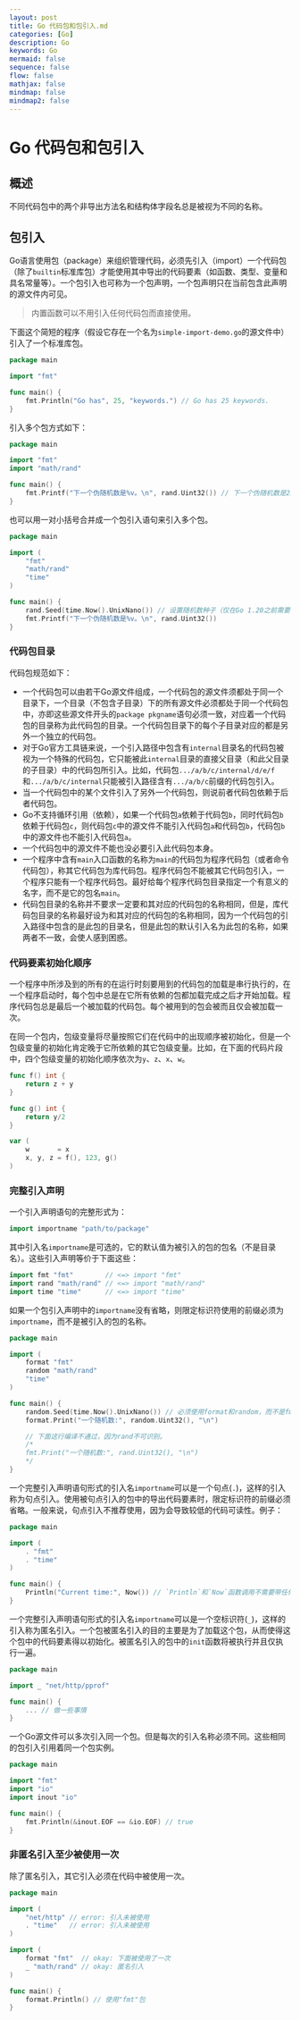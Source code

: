 ```yaml
---
layout: post
title: Go 代码包和包引入.md
categories: [Go]
description: Go
keywords: Go
mermaid: false
sequence: false
flow: false
mathjax: false
mindmap: false
mindmap2: false
---
```

# Go 代码包和包引入

## 概述

不同代码包中的两个非导出方法名和结构体字段名总是被视为不同的名称。



## 包引入

Go语言使用包（package）来组织管理代码，必须先引入（import）一个代码包（除了`builtin`标准库包）才能使用其中导出的代码要素（如函数、类型、变量和具名常量等）。一个包引入也可称为一个包声明，一个包声明只在当前包含此声明的源文件内可见。

> 内置函数可以不用引入任何代码包而直接使用。



下面这个简短的程序（假设它存在一个名为`simple-import-demo.go`的源文件中）引入了一个标准库包。

```go
package main

import "fmt"

func main() {
	fmt.Println("Go has", 25, "keywords.") // Go has 25 keywords.
}
```



引入多个包方式如下：

```go
package main

import "fmt"
import "math/rand"

func main() {
	fmt.Printf("下一个伪随机数是%v。\n", rand.Uint32()) // 下一个伪随机数是2596996162。
}
```



也可以用一对小括号合并成一个包引入语句来引入多个包。

```go
package main

import (
	"fmt"
	"math/rand"
	"time"
)

func main() {
	rand.Seed(time.Now().UnixNano()) // 设置随机数种子（仅在Go 1.20之前需要）。
	fmt.Printf("下一个伪随机数是%v。\n", rand.Uint32())
}
```



### 代码包目录

代码包规范如下：

- 一个代码包可以由若干Go源文件组成，一个代码包的源文件须都处于同一个目录下，一个目录（不包含子目录）下的所有源文件必须都处于同一个代码包中，亦即这些源文件开头的`package pkgname`语句必须一致，对应着一个代码包的目录称为此代码包的目录。一个代码包目录下的每个子目录对应的都是另外一个独立的代码包。
- 对于Go官方工具链来说，一个引入路径中包含有`internal`目录名的代码包被视为一个特殊的代码包，它只能被此`internal`目录的直接父目录（和此父目录的子目录）中的代码包所引入。比如，代码包`.../a/b/c/internal/d/e/f`和`.../a/b/c/internal`只能被引入路径含有`.../a/b/c`前缀的代码包引入。
- 当一个代码包中的某个文件引入了另外一个代码包，则说前者代码包依赖于后者代码包。
- Go不支持循环引用（依赖），如果一个代码包`a`依赖于代码包`b`，同时代码包`b`依赖于代码包`c`，则代码包`c`中的源文件不能引入代码包`a`和代码包`b`，代码包`b`中的源文件也不能引入代码包`a`。
- 一个代码包中的源文件不能也没必要引入此代码包本身。
- 一个程序中含有`main`入口函数的名称为`main`的代码包为程序代码包（或者命令代码包），称其它代码包为库代码包。程序代码包不能被其它代码包引入，一个程序只能有一个程序代码包。最好给每个程序代码包目录指定一个有意义的名字，而不是它的包名`main`。
- 代码包目录的名称并不要求一定要和其对应的代码包的名称相同，但是，库代码包目录的名称最好设为和其对应的代码包的名称相同，因为一个代码包的引入路径中包含的是此包的目录名，但是此包的默认引入名为此包的名称，如果两者不一致，会使人感到困惑。



### 代码要素初始化顺序

一个程序中所涉及到的所有的在运行时刻要用到的代码包的加载是串行执行的，在一个程序启动时，每个包中总是在它所有依赖的包都加载完成之后才开始加载。程序代码包总是最后一个被加载的代码包。每个被用到的包会被而且仅会被加载一次。

在同一个包内，包级变量将尽量按照它们在代码中的出现顺序被初始化，但是一个包级变量的初始化肯定晚于它所依赖的其它包级变量。比如，在下面的代码片段中，四个包级变量的初始化顺序依次为`y`、`z`、`x`、`w`。

```go
func f() int {
	return z + y
}

func g() int {
	return y/2
}

var (
	w       = x
	x, y, z = f(), 123, g()
)
```



### 完整引入声明

一个引入声明语句的完整形式为：

```go
import importname "path/to/package"
```



其中引入名`importname`是可选的，它的默认值为被引入的包的包名（不是目录名）。这些引入声明等价于下面这些：

```go
import fmt "fmt"        // <=> import "fmt"
import rand "math/rand" // <=> import "math/rand"
import time "time"      // <=> import "time"
```



如果一个包引入声明中的`importname`没有省略，则限定标识符使用的前缀必须为`importname`，而不是被引入的包的名称。

```go
package main

import (
	format "fmt"
	random "math/rand"
	"time"
)

func main() {
	random.Seed(time.Now().UnixNano()) // 必须使用format和random，而不是fmt和rand来做为限定标识符的前缀。
	format.Print("一个随机数:", random.Uint32(), "\n")

	// 下面这行编译不通过，因为rand不可识别。
	/*
	fmt.Print("一个随机数:", rand.Uint32(), "\n")
	*/
}
```



一个完整引入声明语句形式的引入名`importname`可以是一个句点(`.`)，这样的引入称为句点引入。使用被句点引入的包中的导出代码要素时，限定标识符的前缀必须省略。一般来说，句点引入不推荐使用，因为会导致较低的代码可读性。例子：

```go
package main

import (
	. "fmt"
	. "time"
)

func main() {
	Println("Current time:", Now()) // `Println`和`Now`函数调用不需要带任何前缀。
}
```



一个完整引入声明语句形式的引入名`importname`可以是一个空标识符(`_`)，这样的引入称为匿名引入。一个包被匿名引入的目的主要是为了加载这个包，从而使得这个包中的代码要素得以初始化。被匿名引入的包中的`init`函数将被执行并且仅执行一遍。

```go
package main

import _ "net/http/pprof"

func main() {
	... // 做一些事情
}
```



一个Go源文件可以多次引入同一个包。但是每次的引入名称必须不同。这些相同的包引入引用着同一个包实例。

```go
package main

import "fmt"
import "io"
import inout "io"

func main() {
	fmt.Println(&inout.EOF == &io.EOF) // true
}
```



### 非匿名引入至少被使用一次

除了匿名引入，其它引入必须在代码中被使用一次。

```go
package main

import (
	"net/http" // error: 引入未被使用
	. "time"   // error: 引入未被使用
)

import (
	format "fmt"  // okay: 下面被使用了一次
	_ "math/rand" // okay: 匿名引入
)

func main() {
	format.Println() // 使用"fmt"包
}
```